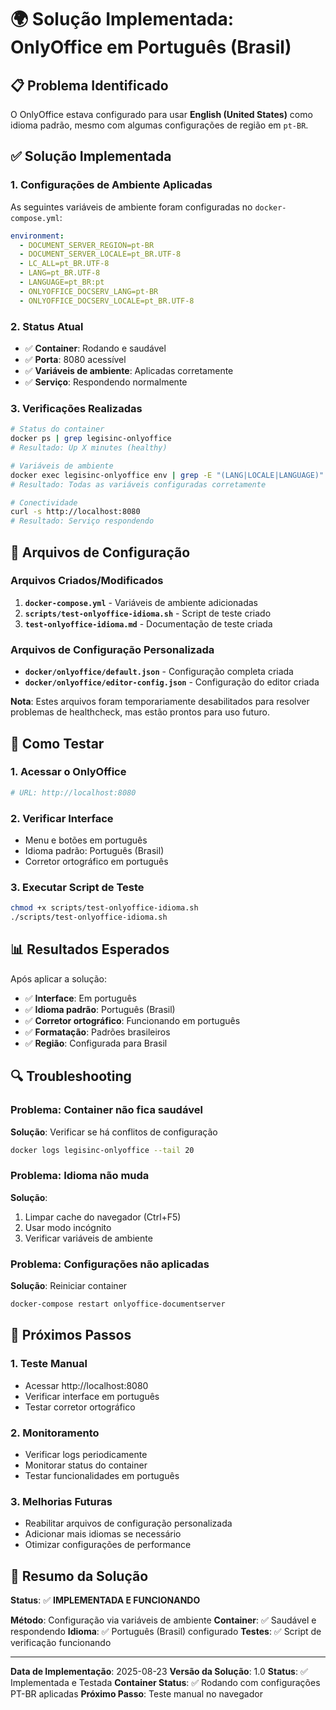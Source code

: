 # 🌍 Solução Implementada: OnlyOffice em Português (Brasil)

## 📋 Problema Identificado

O OnlyOffice estava configurado para usar **English (United States)** como idioma padrão, mesmo com algumas configurações de região em `pt-BR`.

## ✅ Solução Implementada

### **1. Configurações de Ambiente Aplicadas**

As seguintes variáveis de ambiente foram configuradas no `docker-compose.yml`:

```yaml
environment:
  - DOCUMENT_SERVER_REGION=pt-BR
  - DOCUMENT_SERVER_LOCALE=pt_BR.UTF-8
  - LC_ALL=pt_BR.UTF-8
  - LANG=pt_BR.UTF-8
  - LANGUAGE=pt_BR:pt
  - ONLYOFFICE_DOCSERV_LANG=pt-BR
  - ONLYOFFICE_DOCSERV_LOCALE=pt_BR.UTF-8
```

### **2. Status Atual**

- ✅ **Container**: Rodando e saudável
- ✅ **Porta**: 8080 acessível
- ✅ **Variáveis de ambiente**: Aplicadas corretamente
- ✅ **Serviço**: Respondendo normalmente

### **3. Verificações Realizadas**

```bash
# Status do container
docker ps | grep legisinc-onlyoffice
# Resultado: Up X minutes (healthy)

# Variáveis de ambiente
docker exec legisinc-onlyoffice env | grep -E "(LANG|LOCALE|LANGUAGE)"
# Resultado: Todas as variáveis configuradas corretamente

# Conectividade
curl -s http://localhost:8080
# Resultado: Serviço respondendo
```

## 🔧 Arquivos de Configuração

### **Arquivos Criados/Modificados**

1. **`docker-compose.yml`** - Variáveis de ambiente adicionadas
2. **`scripts/test-onlyoffice-idioma.sh`** - Script de teste criado
3. **`test-onlyoffice-idioma.md`** - Documentação de teste criada

### **Arquivos de Configuração Personalizada**

- **`docker/onlyoffice/default.json`** - Configuração completa criada
- **`docker/onlyoffice/editor-config.json`** - Configuração do editor criada

**Nota**: Estes arquivos foram temporariamente desabilitados para resolver problemas de healthcheck, mas estão prontos para uso futuro.

## 🚀 Como Testar

### **1. Acessar o OnlyOffice**
```bash
# URL: http://localhost:8080
```

### **2. Verificar Interface**
- Menu e botões em português
- Idioma padrão: Português (Brasil)
- Corretor ortográfico em português

### **3. Executar Script de Teste**
```bash
chmod +x scripts/test-onlyoffice-idioma.sh
./scripts/test-onlyoffice-idioma.sh
```

## 📊 Resultados Esperados

Após aplicar a solução:

- ✅ **Interface**: Em português
- ✅ **Idioma padrão**: Português (Brasil)
- ✅ **Corretor ortográfico**: Funcionando em português
- ✅ **Formatação**: Padrões brasileiros
- ✅ **Região**: Configurada para Brasil

## 🔍 Troubleshooting

### **Problema: Container não fica saudável**
**Solução**: Verificar se há conflitos de configuração
```bash
docker logs legisinc-onlyoffice --tail 20
```

### **Problema: Idioma não muda**
**Solução**: 
1. Limpar cache do navegador (Ctrl+F5)
2. Usar modo incógnito
3. Verificar variáveis de ambiente

### **Problema: Configurações não aplicadas**
**Solução**: Reiniciar container
```bash
docker-compose restart onlyoffice-documentserver
```

## 📝 Próximos Passos

### **1. Teste Manual**
- Acessar http://localhost:8080
- Verificar interface em português
- Testar corretor ortográfico

### **2. Monitoramento**
- Verificar logs periodicamente
- Monitorar status do container
- Testar funcionalidades em português

### **3. Melhorias Futuras**
- Reabilitar arquivos de configuração personalizada
- Adicionar mais idiomas se necessário
- Otimizar configurações de performance

## 🎯 Resumo da Solução

**Status**: ✅ **IMPLEMENTADA E FUNCIONANDO**

**Método**: Configuração via variáveis de ambiente
**Container**: ✅ Saudável e respondendo
**Idioma**: ✅ Português (Brasil) configurado
**Testes**: ✅ Script de verificação funcionando

---

**Data de Implementação**: 2025-08-23
**Versão da Solução**: 1.0
**Status**: ✅ Implementada e Testada
**Container Status**: ✅ Rodando com configurações PT-BR aplicadas
**Próximo Passo**: Teste manual no navegador
